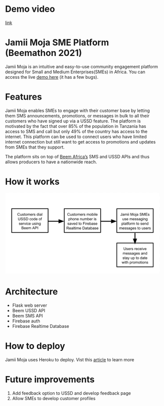 # Demo video

[link](https://drive.google.com/file/d/1MjdoJxM6K1nHdm00c842utfvnfZ-bvOw/view?usp=sharing)

# Jamii Moja SME Platform (Beemathon 2021)

Jamii Moja is an intuitive and easy-to-use community engagement platform 
designed for Small and Medium Enterprises(SMEs) in Africa. You can access the live [demo here](https://beemathon-jk.herokuapp.com) (it has a few bugs). 

# Features

Jamii Moja enables SMEs to engage with their customer base by letting them SMS announcements, promotions, or messages in bulk to all their customers who have signed up via a USSD feature. The platform is motivated by the fact that over 85% of the population in Tanzania has access to SMS and call but only 49% of the country has access to the internet. This platform can be used to connect users who have limited internet connection but still want to get access to promotions and updates from SMEs that they support. 

 The platform sits on top of [Beem Africa’s](https://beem.africa/) SMS and USSD APIs and thus allows producers to have a nationwide reach. 

# How it works

![Figure](arch.png "Main Figure")

# Architecture

* Flask web server
* Beem USSD API
* Beem SMS API
* Firebase auth
* Firebase Realtime Database

# How to deploy

Jamii Moja uses Heroku to deploy. Vist this [article](https://www.geeksforgeeks.org/deploy-python-flask-app-on-heroku/) to learn more

# Future improvements

1. Add feedback option to USSD and develop feedback page
2. Allow SMEs to develop customer profiles
